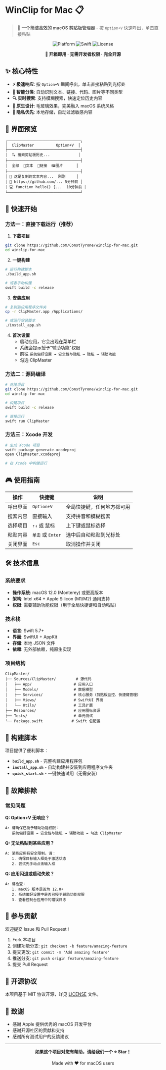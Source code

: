 # WinClip for Mac 📋

> 🎯 **一个简洁高效的 macOS 剪贴板管理器** - 按 `Option+V` 快速呼出，单击直接粘贴

<div align="center">

![Platform](https://img.shields.io/badge/macOS-12.0+-green?style=flat-square)
![Swift](https://img.shields.io/badge/Swift-5.7+-orange?style=flat-square)
![License](https://img.shields.io/badge/License-MIT-blue?style=flat-square)

**🚀 开箱即用 · 无需开发者权限 · 完全开源**

</div>

## ✨ 核心特性

- **⚡ 极速响应**: 按 `Option+V` 瞬间呼出，单击直接粘贴到光标处
- **🧠 智能分类**: 自动识别文本、链接、代码、图片等不同类型
- **🔍 实时搜索**: 支持模糊搜索，快速定位历史内容
- **🎨 原生设计**: 毛玻璃效果，完美融入 macOS 系统风格
- **🔐 隐私优先**: 本地存储，自动过滤敏感内容

## 📸 界面预览

```
┌─────────────────────────────────┐
│  ClipMaster          Option+V  │
├─────────────────────────────────┤
│  🔍 搜索剪贴板历史...             │
├─────────────────────────────────┤
│  全部  📝文本  🔗链接  🖼️图片      │
├─────────────────────────────────┤
│ 📝 这是复制的文本内容...  刚刚     │
│ 🔗 https://github.com/... 5分钟前 │
│ 💻 function hello() {...  10分钟前 │
└─────────────────────────────────┘
```

## 🚀 快速开始

### 方法一：直接下载运行（推荐）

1. **下载项目**
```bash
git clone https://github.com/ConstTyrone/winclip-for-mac.git
cd winclip-for-mac
```

2. **一键构建**
```bash
# 运行构建脚本
./build_app.sh

# 或者手动构建
swift build -c release
```

3. **安装应用**
```bash
# 复制到应用程序文件夹
cp -r ClipMaster.app /Applications/

# 或运行安装脚本
./install_app.sh
```

4. **首次设置**
   - 启动应用，它会出现在菜单栏
   - 系统会提示授予"辅助功能"权限
   - 前往 `系统偏好设置 → 安全性与隐私 → 隐私 → 辅助功能`
   - 勾选 ClipMaster

### 方法二：源码编译

```bash
# 克隆项目
git clone https://github.com/ConstTyrone/winclip-for-mac.git
cd winclip-for-mac

# 构建项目
swift build -c release

# 直接运行
swift run ClipMaster
```

### 方法三：Xcode 开发

```bash
# 生成 Xcode 项目
swift package generate-xcodeproj
open ClipMaster.xcodeproj

# 在 Xcode 中构建运行
```

## 🎮 使用指南

| 操作 | 快捷键 | 说明 |
|------|--------|------|
| 呼出界面 | `Option+V` | 全局快捷键，任何地方都可用 |
| 搜索内容 | 直接输入 | 支持拼音和模糊搜索 |
| 选择项目 | `↑↓` 或 鼠标 | 上下键或鼠标选择 |
| 粘贴内容 | `单击` 或 `Enter` | 选中后自动粘贴到光标处 |
| 关闭界面 | `Esc` | 取消操作并关闭 |

## 🛠 技术信息

### 系统要求
- **操作系统**: macOS 12.0 (Monterey) 或更高版本
- **架构**: Intel x64 + Apple Silicon (M1/M2) 通用支持
- **权限**: 需要辅助功能权限（用于全局快捷键和自动粘贴）

### 技术栈
- **语言**: Swift 5.7+
- **界面**: SwiftUI + AppKit
- **存储**: 本地 JSON 文件
- **依赖**: 无外部依赖，纯原生实现

### 项目结构
```
ClipMaster/
├── Sources/ClipMaster/         # 源代码
│   ├── App/                   # 应用入口
│   ├── Models/                # 数据模型
│   ├── Services/              # 核心服务（剪贴板监控、快捷键管理）
│   ├── Views/                 # SwiftUI 界面
│   └── Utils/                 # 工具扩展
├── Resources/                 # 应用图标资源
├── Tests/                     # 单元测试
└── Package.swift             # Swift 包配置
```

## 🔧 构建脚本

项目提供了便利脚本：

- **`build_app.sh`** - 完整构建应用程序包
- **`install_app.sh`** - 自动构建并安装到应用程序文件夹
- **`quick_start.sh`** - 一键快速试用（无需安装）

## 🐛 故障排除

### 常见问题

**Q: Option+V 无响应？**
```
A: 请确保已授予辅助功能权限：
   系统偏好设置 → 安全性与隐私 → 辅助功能 → 勾选 ClipMaster
```

**Q: 无法粘贴到某些应用？**
```
A: 某些应用有安全限制，请：
   1. 确保目标输入框处于激活状态
   2. 尝试先手动点击输入框
```

**Q: 应用闪退或启动失败？**
```
A: 请检查：
   1. macOS 版本是否为 12.0+
   2. 系统偏好设置中是否已授予辅助功能权限
   3. 查看控制台应用中的错误日志
```

## 🤝 参与贡献

欢迎提交 Issue 和 Pull Request！

1. Fork 本项目
2. 创建功能分支: `git checkout -b feature/amazing-feature`
3. 提交更改: `git commit -m 'Add amazing feature'`
4. 推送分支: `git push origin feature/amazing-feature`
5. 提交 Pull Request

## 📄 开源协议

本项目基于 MIT 协议开源，详见 [LICENSE](LICENSE) 文件。

## 🙏 致谢

- 感谢 Apple 提供优秀的 macOS 开发平台
- 感谢开源社区的贡献和支持
- 感谢所有测试用户的反馈建议

---

<div align="center">

**如果这个项目对您有帮助，请给我们一个 ⭐ Star！**

Made with ❤️ for macOS users

</div>